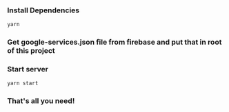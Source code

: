 ### Install Dependencies
```sh
yarn
```

### Get google-services.json file from firebase and put that in root of this project

### Start server
```sh
yarn start
```

### That's all you need! 
